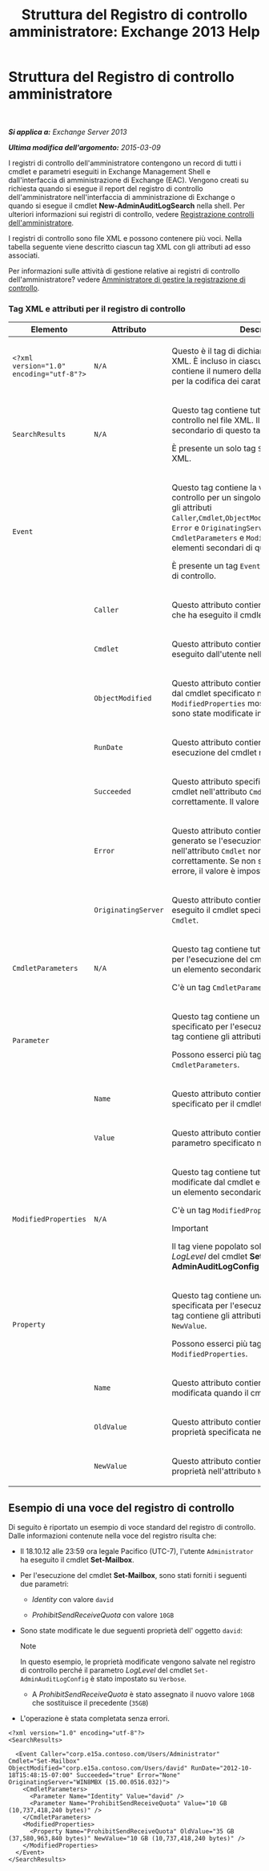 ﻿---
title: 'Struttura del Registro di controllo amministratore: Exchange 2013 Help'
TOCTitle: Struttura del Registro di controllo amministratore
ms:assetid: 87e259c9-c884-4d53-bd78-d13f2300d73e
ms:mtpsurl: https://technet.microsoft.com/it-it/library/Ff459251(v=EXCHG.150)
ms:contentKeyID: 50555620
ms.date: 05/22/2018
mtps_version: v=EXCHG.150
ms.translationtype: MT
---

# Struttura del Registro di controllo amministratore

 

_**Si applica a:** Exchange Server 2013_

_**Ultima modifica dell'argomento:** 2015-03-09_

I registri di controllo dell'amministratore contengono un record di tutti i cmdlet e parametri eseguiti in Exchange Management Shell e dall'interfaccia di amministrazione di Exchange (EAC). Vengono creati su richiesta quando si esegue il report del registro di controllo dell'amministratore nell'interfaccia di amministrazione di Exchange o quando si esegue il cmdlet **New-AdminAuditLogSearch** nella shell. Per ulteriori informazioni sui registri di controllo, vedere [Registrazione controlli dell'amministratore](administrator-audit-logging-exchange-2013-help.md).

I registri di controllo sono file XML e possono contenere più voci. Nella tabella seguente viene descritto ciascun tag XML con gli attributi ad esso associati.

Per informazioni sulle attività di gestione relative ai registri di controllo dell'amministratore? vedere [Amministratore di gestire la registrazione di controllo](manage-administrator-audit-logging-exchange-2013-help.md).

### Tag XML e attributi per il registro di controllo

<table>
<colgroup>
<col style="width: 33%" />
<col style="width: 33%" />
<col style="width: 33%" />
</colgroup>
<thead>
<tr class="header">
<th>Elemento</th>
<th>Attributo</th>
<th>Descrizione</th>
</tr>
</thead>
<tbody>
<tr class="odd">
<td><p><code>&lt;?xml version=&quot;1.0&quot; encoding=&quot;utf-8&quot;?&gt;</code></p>
<p></p></td>
<td><p><code>N/A</code></p></td>
<td><p>Questo è il tag di dichiarazione del documento XML. È incluso in ciascun registro di controllo e contiene il numero della versione XML e il valore per la codifica dei caratteri.</p></td>
</tr>
<tr class="even">
<td><p><code>SearchResults</code></p></td>
<td><p><code>N/A</code></p></td>
<td><p>Questo tag contiene tutte le voci del registro di controllo nel file XML. Il tag <code>Event</code> è un elemento secondario di questo tag.</p>
<p>È presente un solo tag <code>SearchResults</code> in ogni file XML.</p></td>
</tr>
<tr class="odd">
<td><p><code>Event</code></p></td>
<td><p><code> </code></p></td>
<td><p>Questo tag contiene la voce del registro di controllo per un singolo cmdlet. Il tag contiene gli attributi <code>Caller</code>,<code>Cmdlet</code>,<code>ObjectModified</code>,<code>RunDate</code>,<code>Succeeded</code>, <code>Error</code> e <code>OriginatingServer</code>. I tag <code>CmdletParameters</code> e <code>ModifiedProperties</code> sono elementi secondari di questo tag.</p>
<p>È presente un tag <code>Event</code> per ogni voce di registro di controllo.</p></td>
</tr>
<tr class="even">
<td><p><code> </code></p></td>
<td><p><code>Caller</code></p></td>
<td><p>Questo attributo contiene l'account dell'utente che ha eseguito il cmdlet nell'attributo <code>Cmdlet</code>.</p></td>
</tr>
<tr class="odd">
<td><p><code> </code></p></td>
<td><p><code>Cmdlet</code></p></td>
<td><p>Questo attributo contiene il nome del cmdlet eseguito dall'utente nell'attributo <code>Caller</code>.</p></td>
</tr>
<tr class="even">
<td><p><code> </code></p></td>
<td><p><code>ObjectModified</code></p></td>
<td><p>Questo attributo contiene l'oggetto modificato dal cmdlet specificato nell'attributo <code>Cmdlet</code>. Il tag <code>ModifiedProperties</code> mostra le proprietà che sono state modificate in questo oggetto.</p></td>
</tr>
<tr class="odd">
<td><p><code> </code></p></td>
<td><p><code>RunDate</code></p></td>
<td><p>Questo attributo contiene data e ora di esecuzione del cmdlet nell'attributo <code>Cmdlet</code>.</p></td>
</tr>
<tr class="even">
<td><p><code> </code></p></td>
<td><p><code>Succeeded</code></p></td>
<td><p>Questo attributo specifica se l'esecuzione del cmdlet nell'attributo <code>Cmdlet</code> è stata completata correttamente. Il valore è <code>True</code> o <code>False</code>.</p></td>
</tr>
<tr class="odd">
<td><p><code> </code></p></td>
<td><p><code>Error</code></p></td>
<td><p>Questo attributo contiene il messaggio di errore generato se l'esecuzione del cmdlet nell'attributo <code>Cmdlet</code> non viene completata correttamente. Se non si è verificato alcun errore, il valore è impostato su <code>None</code>.</p></td>
</tr>
<tr class="even">
<td><p><code> </code></p></td>
<td><p><code>OriginatingServer</code></p></td>
<td><p>Questo attributo contiene il server su cui è stato eseguito il cmdlet specificato nell'attributo <code>Cmdlet</code>.</p></td>
</tr>
<tr class="odd">
<td><p><code>CmdletParameters</code></p></td>
<td><p><code>N/A</code></p></td>
<td><p>Questo tag contiene tutti i parametri specificati per l'esecuzione del cmdlet. Il tag <code>Parameter</code> è un elemento secondario del tag.</p>
<p>C'è un tag <code>CmdletParameters</code> per il tag <code>Event</code>.</p></td>
</tr>
<tr class="even">
<td><p><code>Parameter</code></p></td>
<td><p><code> </code></p></td>
<td><p>Questo tag contiene un singolo parametro specificato per l'esecuzione del cmdlet. Questo tag contiene gli attributi <code>Name</code> e <code>Value</code>.</p>
<p>Possono esserci più tag <code>Parameter</code> per il tag <code>CmdletParameters</code>.</p></td>
</tr>
<tr class="odd">
<td><p><code> </code></p></td>
<td><p><code>Name</code></p></td>
<td><p>Questo attributo contiene il nome del parametro specificato per il cmdlet eseguito.</p></td>
</tr>
<tr class="even">
<td><p><code> </code></p></td>
<td><p><code>Value</code></p></td>
<td><p>Questo attributo contiene il valore fornito per il parametro specificato nell'attributo <code>Name</code>.</p></td>
</tr>
<tr class="odd">
<td><p><code>ModifiedProperties</code></p></td>
<td><p><code>N/A</code></p></td>
<td><p>Questo tag contiene tutte le proprietà modificate dal cmdlet eseguito. Il tag <code>Property</code> è un elemento secondario di questo tag.</p>
<p>C'è un tag <code>ModifiedProperties</code> per il tag <code>Event</code>.</p>

> [!IMPORTANT]
> Il tag viene popolato solo se il parametro <EM>LogLevel</EM> del cmdlet <STRONG>Set-AdminAuditLogConfig</STRONG> è impostato su <CODE>Verbose</CODE>.


</td>
</tr>
<tr class="even">
<td><p><code>Property</code></p></td>
<td><p><code> </code></p></td>
<td><p>Questo tag contiene una singola proprietà specificata per l'esecuzione del cmdlet. Questo tag contiene gli attributi <code>Name</code>, <code>OldValue</code> e <code>NewValue</code>.</p>
<p>Possono esserci più tag <code>Property</code> per il tag <code>ModifiedProperties</code>.</p></td>
</tr>
<tr class="odd">
<td><p><code> </code></p></td>
<td><p><code>Name</code></p></td>
<td><p>Questo attributo contiene il nome della proprietà modificata quando il cmdlet è stato eseguito.</p></td>
</tr>
<tr class="even">
<td><p><code> </code></p></td>
<td><p><code>OldValue</code></p></td>
<td><p>Questo attributo contiene il vecchio valore della proprietà specificata nell'attributo <code>Name</code>.</p></td>
</tr>
<tr class="odd">
<td><p><code> </code></p></td>
<td><p><code>NewValue</code></p></td>
<td><p>Questo attributo contiene il nuovo valore della proprietà nell'attributo <code>Name</code>.</p></td>
</tr>
</tbody>
</table>


## Esempio di una voce del registro di controllo

Di seguito è riportato un esempio di voce standard del registro di controllo. Dalle informazioni contenute nella voce del registro risulta che:

  - Il 18.10.12 alle 23:59 ora legale Pacifico (UTC-7), l'utente `Administrator` ha eseguito il cmdlet **Set-Mailbox**.

  - Per l'esecuzione del cmdlet **Set-Mailbox**, sono stati forniti i seguenti due parametri:
    
      - *Identity* con valore `david`
    
      - *ProhibitSendReceiveQuota* con valore `10GB`

  - Sono state modificate le due seguenti proprietà dell' oggetto `david`:
    

    > [!NOTE]
    > In questo esempio, le proprietà modificate vengono salvate nel registro di controllo perché il parametro <EM>LogLevel</EM> del cmdlet <CODE>Set-AdminAuditLogConfig</CODE> è stato impostato su <CODE>Verbose</CODE>.

    
      - A *ProhibitSendReceiveQuota* è stato assegnato il nuovo valore `10GB` che sostituisce il precedente (`35GB`)

  - L'operazione è stata completata senza errori.

<!-- end list -->

    <?xml version="1.0" encoding="utf-8"?>
    <SearchResults>
    
      <Event Caller="corp.e15a.contoso.com/Users/Administrator" Cmdlet="Set-Mailbox" ObjectModified="corp.e15a.contoso.com/Users/david" RunDate="2012-10-18T15:48:15-07:00" Succeeded="true" Error="None" OriginatingServer="WIN8MBX (15.00.0516.032)">
        <CmdletParameters>
          <Parameter Name="Identity" Value="david" />
          <Parameter Name="ProhibitSendReceiveQuota" Value="10 GB (10,737,418,240 bytes)" />
        </CmdletParameters>
        <ModifiedProperties>
          <Property Name="ProhibitSendReceiveQuota" OldValue="35 GB (37,580,963,840 bytes)" NewValue="10 GB (10,737,418,240 bytes)" />
        </ModifiedProperties>
      </Event>
    </SearchResults>

